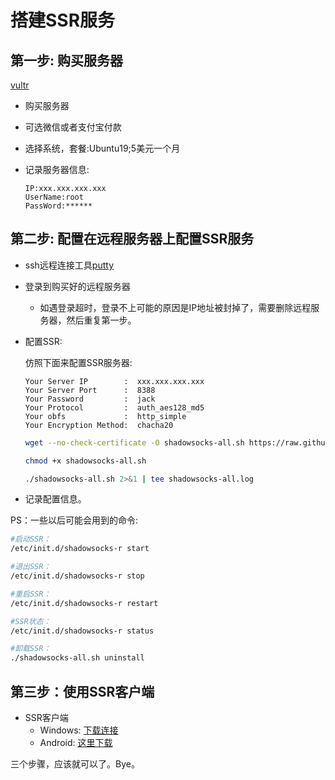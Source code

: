 # 搭建SSR服务

## 第一步: 购买服务器
[vultr](https://www.vultr.com)

- 购买服务器

- 可选微信或者支付宝付款

- 选择系统，套餐:Ubuntu19;5美元一个月

- 记录服务器信息:

  ```
  IP:xxx.xxx.xxx.xxx
  UserName:root
  PassWord:******
  ```

  
## 第二步: 配置在远程服务器上配置SSR服务
- ssh远程连接工具[putty](https://the.earth.li/~sgtatham/putty/latest/w64/putty-64bit-0.71-installer.msi)

- 登录到购买好的远程服务器
  
  - 如遇登录超时，登录不上可能的原因是IP地址被封掉了，需要删除远程服务器，然后重复第一步。
  
- 配置SSR:

  仿照下面来配置SSR服务器:

  ```
  Your Server IP        :  xxx.xxx.xxx.xxx 
  Your Server Port      :  8388 
  Your Password         :  jack
  Your Protocol         :  auth_aes128_md5 
  Your obfs             :  http_simple 
  Your Encryption Method:  chacha20 
  ```

  

  ```bash
  wget --no-check-certificate -O shadowsocks-all.sh https://raw.githubusercontent.com/teddysun/shadowsocks_install/master/shadowsocks-all.sh
  ```

  ```bash
  chmod +x shadowsocks-all.sh
  ```

  ```bash
  ./shadowsocks-all.sh 2>&1 | tee shadowsocks-all.log
  ```

  

- 记录配置信息。

PS：一些以后可能会用到的命令:

```bash
#启动SSR：
/etc/init.d/shadowsocks-r start

#退出SSR：
/etc/init.d/shadowsocks-r stop

#重启SSR：
/etc/init.d/shadowsocks-r restart

#SSR状态：
/etc/init.d/shadowsocks-r status

#卸载SSR：
./shadowsocks-all.sh uninstall
```



## 第三步：使用SSR客户端
- SSR客户端
  - Windows: [下载连接](https://github.com/shadowsocksrr/shadowsocksr-csharp/releases/download/4.9.0/ShadowsocksR-win-4.9.0.zip)
  - Android: [这里下载](https://github.com/shadowsocksrr/shadowsocksr-android/releases)



三个步骤，应该就可以了。Bye。
